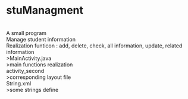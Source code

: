 # stuManagment
<br>
A small program
<br>
Manage student information
<br>
Realization funticon : add, delete, check, all information, update, related information
<br>
>MainActivity.java
<br> 
>main functions realization
<br>
activity_second
<br>
>corresponding layout file
<br>
String.xml
<br>
>some strings define
